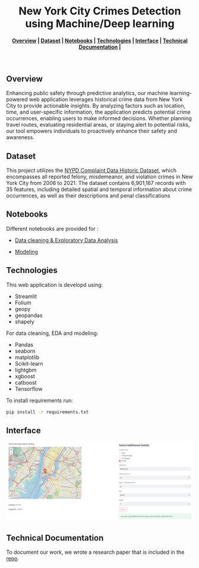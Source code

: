 <h1 align="center">
  <br>
  New York City Crimes Detection using Machine/Deep learning

</h1>

<div align="center">
  <h4>
    <a href="#Overview">Overview</a> |
    <a href="#dataset">Dataset</a> |
    <a href="#notebooks">Notebooks</a> |
    <a href="#technologies">Technologies</a> |
    <a href="#Interface">Interface</a> |
    <a href="#Technical Documentation">Technical Documentation</a> |
  </h4>
</div>

<br>

## Overview

Enhancing public safety through predictive analytics, our machine learning-powered web application leverages historical crime data from New York City to provide actionable insights. By analyzing factors such as location, time, and user-specific information, the application predicts potential crime occurrences, enabling users to make informed decisions. Whether planning travel routes, evaluating residential areas, or staying alert to potential risks, our tool empowers individuals to proactively enhance their safety and awareness.

## Dataset

This project utilizes the [NYPD Complaint Data Historic Dataset](https://data.cityofnewyork.us/Public-Safety/NYPD-Complaint-Data-Historic/qgea-i56i),  which encompasses all reported felony, misdemeanor, and violation crimes in New York City from 2006 to 2021. The dataset contains 6,901,167 records with 35 features, including detailed spatial and temporal information about crime occurrences, as well as their descriptions and penal classifications
## Notebooks

Different notebooks are provided for :
- [Data cleaning & Exploratory Data Analysis](https://github.com/amenallahbenothmen/NYC_Crime_Complaint_Prediction/blob/main/notebooks/Data_Cleaning.ipynb)

- [Modeling](https://github.com/amenallahbenothmen/NYC_Crime_Complaint_Prediction/blob/main/notebooks/Model_Training.ipynb)

## Technologies

This web application is developd using:
- Streamlit
- Folium
- geopy
- geopandas
- shapely

For data cleaning, EDA and modeling:
- Pandas
- seaborn
- matplotlib
- Scikit-learn
- lightgbm
- xgboost
- catboost
- Tensorflow

To install requirements run:
```sh
pip install -r requirements.txt
```
## Interface
![Interface Example](images/stream2.png)

## Technical Documentation

To document our work, we wrote a research paper that is included in the [repo](https://github.com/amenallahbenothmen/NYC_Crime_Complaint_Prediction/docs/Technical_Document.pdf).